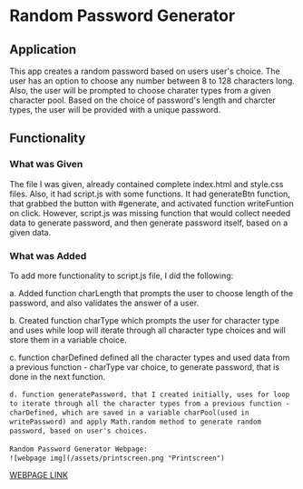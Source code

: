 # Random Password Generator

## Application
This app creates a random password based on users user's choice. The user has an option to choose any number between 8 to 128 characters long. Also, the user will be prompted to choose charater types from a given character pool. Based on the choice of password's length and charcter types, the user will be provided with a unique password.

## Functionality

### What was Given
The file I was given, already contained complete index.html and style.css files. Also, it had script.js with some functions. It had generateBtn function, that grabbed the button with #generate, and activated function writeFuntion on click. However, script.js was missing function that would collect needed data to generate password, and then generate password itself, based on a given data.

### What was Added
To add more functionality to script.js file, I did the following:

a. Added function charLength that prompts the user to choose length of the password, and also validates the answer of a user.

b. Created function charType which prompts the user for character type and uses while loop will iterate through all character type choices and will store them in a variable choice.

c. function charDefined defined all the character types and used data from a previous function - charType var choice, to generate password, that is done in the next function.

    d. function generatePassword, that I created initially, uses for loop to iterate through all the character types from a previous function - charDefined, which are saved in a variable charPool(used in writePassword) and apply Math.random method to generate random password, based on user's choices.
    
    Random Password Generator Webpage:
    ![webpage img](/assets/printscreen.png "Printscreen")

[WEBPAGE LINK](https://rus1290.github.io/random-password-generator/)
